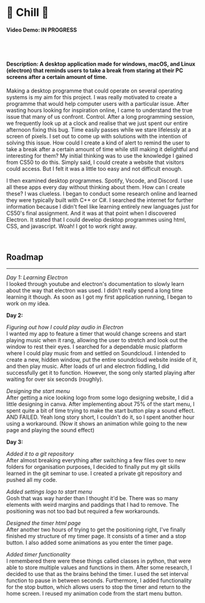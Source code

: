 # 🧊 Chill 🧊

#### Video Demo: IN PROGRESS
<br> <br>

#### Description: A desktop application made for windows, macOS, and Linux (electron) that reminds users to take a break from staring at their PC screens after a certain amount of time.

Making a desktop programme that could operate on several operating systems is my aim for this project. I was really motivated to create a programme that would help computer users with a particular issue. After wasting hours looking for inspiration online, I came to understand the true issue that many of us confront. Control. After a long programming session, we frequently look up at a clock and realise that we just spent our entire afternoon fixing this bug. Time easily passes while we stare lifelessly at a screen of pixels. I set out to come up with solutions with the intention of solving this issue. How could I create a kind of alert to remind the user to take a break after a certain amount of time while still making it delightful and interesting for them? My initial thinking was to use the knowledge I gained from CS50 to do this. Simply said, I could create a website that visitors could access. But I felt it was a little too easy and not difficult enough.

I then examined desktop programmes. Spotify, Vscode, and Discord. I use all these apps every day without thinking about them. How can I create these? I was clueless. I began to conduct some research online and learned they were typically built with C++ or C#. I searched the internet for further information because I didn't feel like learning entirely new languages just for CS50's final assignment. And it was at that point when I discovered Electron. It stated that I could develop desktop programmes using html, CSS, and javascript. Woah! I got to work right away.

  
<br>

## **Roadmap**

<hr>

*Day 1: Learning Electron* <br>
I looked through youtube and electron's documentation to slowly learn about the way that electron was used. I didn't really spend a long time learning it though. As soon as I got my first application running, I began to work on my idea.


**Day 2:**

*Figuring out how I could play audio in Electron* <br>
I wanted my app to feature a timer that would change screens and start playing music when it rang, allowing the user to stretch and look out the window to rest their eyes.
I searched for a dependable music platform where I could play music from and settled on Soundcloud. I intended to create a new, hidden window, put the entire soundcloud website inside of it, and then play music. After loads of url and electron fiddling, I did successfully get it to function. However, the song only started playing after waiting for over six seconds (roughly). 

*Designing the start menu* <br>
After getting a nice looking logo from some logo designing website, I did a little designing in canva. After implementing about 75% of the start menu, I spent quite a bit of time trying to make the start button play a sound effect. AND FAILED. Yeah long story short, I couldn't do it, so I spent another hour using a workaround. (Now it shows an animation while going to the new page and playing the sound effect) 

**Day 3:**

*Added it to a git repository* <br>
After almost breaking everything after switching a few files over to new folders for organisation purposes, I decided to finally put my git skills learned in the git seminar to use. I created a private git repository and pushed all my code.

*Added settings logo to start menu* <br>
Gosh that was way harder than I thought it'd be. There was so many elements with weird margins and paddings that I had to remove. The positioning was not too bad but required a few workarounds.

*Designed the timer html page* <br>
After another two hours of trying to get the positioning right, I've finally finished my structure of my timer page. It consists of a timer and a stop button. I also added some animations as you enter the timer page.

*Added timer functionality* <br>
I remembered there were these things called classes in python, that were able to store multiple values and functions in them. After some research, I decided to use that as the brains behind the timer. I used the set interval function to pause in between seconds. Furthermore, I added functionality for the stop button, which allows users to stop the timer and return to the home screen. I reused my animation code from the start menu button.




